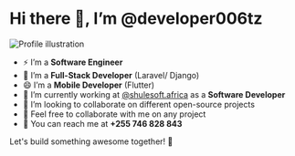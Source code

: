 # Hi there 👋, I’m @developer006tz

![Profile illustration](https://i.imgur.com/8MupZHY.gif)

- ⚡ I’m a **Software Engineer**
- 🌱 I’m a **Full-Stack Developer** (Laravel/ Django)
- 😄 I’m a **Mobile Developer** (Flutter)
- 🔭 I’m currently working at [@shulesoft.africa](https://shulesoft.africa) as a **Software Developer**
- 👯 I’m looking to collaborate on different open-source projects
- 🤔 Feel free to collaborate with me on any project
- 💬 You can reach me at **+255 746 828 843**

Let's build something awesome together! 🚀
<!--
**developer006tz/developer006tz** is a ✨ _special_ ✨ repository because its `README.md` (this file) appears on your GitHub profile.
